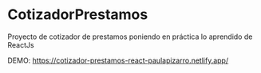# CotizadorPrestamos
Proyecto de cotizador de prestamos poniendo en práctica lo aprendido de ReactJs

DEMO:
https://cotizador-prestamos-react-paulapizarro.netlify.app/
